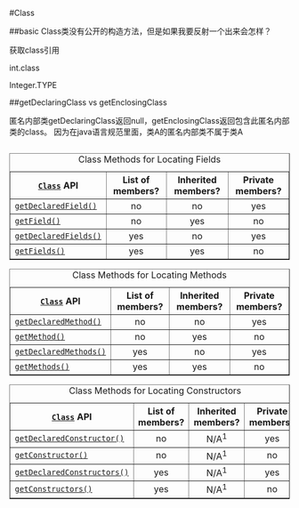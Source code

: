 #Class

##basic
Class类没有公开的构造方法，但是如果我要反射一个出来会怎样？

获取class引用

int.class

Integer.TYPE

##getDeclaringClass vs getEnclosingClass

匿名内部类getDeclaringClass返回null，getEnclosingClass返回包含此匿名内部类的class。
因为在java语言规范里面，类A的匿名内部类不属于类A


##

<table border="1" summary="Class Methods for Locating Fields">
    <caption>Class Methods for Locating Fields</caption>
    <tbody><tr>
    <th id="h1">
    <a class="APILink" target="_blank" href="http://docs.oracle.com/javase/8/docs/api/java/lang/Class.html"><code>Class</code></a> API</th>
    <th id="h2">List of members?</th>
    <th id="h3">Inherited members?</th>
    <th id="h4">Private members? <!-- Field =====================--></th>
    </tr>
    <tr>
    <td headers="h1">
    <a class="APILink" target="_blank" href="http://docs.oracle.com/javase/8/docs/api/java/lang/Class.html#getDeclaredField-java.lang.String-"><code>getDeclaredField()</code></a></td>
    <td headers="h2" align="center">no</td>
    <td headers="h3" align="center">no</td>
    <td headers="h4" align="center">yes</td>
    </tr>
    <tr>
    <td headers="h1">
    <a class="APILink" target="_blank" href="http://docs.oracle.com/javase/8/docs/api/java/lang/Class.html#getField-java.lang.String-"><code>getField()</code></a></td>
    <td headers="h2" align="center">no</td>
    <td headers="h3" align="center">yes</td>
    <td headers="h4" align="center">no</td>
    </tr>
    <tr>
    <td headers="h1">
    <a class="APILink" target="_blank" href="http://docs.oracle.com/javase/8/docs/api/java/lang/Class.html#getDeclaredFields--"><code>getDeclaredFields()</code></a></td>
    <td headers="h2" align="center">yes</td>
    <td headers="h3" align="center">no</td>
    <td headers="h4" align="center">yes</td>
    </tr>
    <tr>
    <td headers="h1">
    <a class="APILink" target="_blank" href="http://docs.oracle.com/javase/8/docs/api/java/lang/Class.html#getFields--"><code>getFields()</code></a></td>
    <td headers="h2" align="center">yes</td>
    <td headers="h3" align="center">yes</td>
    <td headers="h4" align="center">no</td>
    </tr>
    </tbody>
</table>


<table border="1" summary="Class Methods for Locating Methods">
<caption>Class Methods for Locating Methods</caption>
<tbody><tr>
<th id="h101">
<a class="APILink" target="_blank" href="http://docs.oracle.com/javase/8/docs/api/java/lang/Class.html"><code>Class</code></a> API</th>
<th id="h102">List of members?</th>
<th id="h103">Inherited members?</th>
<th id="h104">Private members?</th>
</tr>
<tr>
<td headers="h101">
<a class="APILink" target="_blank" href="http://docs.oracle.com/javase/8/docs/api/java/lang/Class.html#getDeclaredMethod-java.lang.String-java.lang.Class...-"><code>getDeclaredMethod()</code></a></td>
<td headers="h102" align="center">no</td>
<td headers="h103" align="center">no</td>
<td headers="h104" align="center">yes</td>
</tr>
<tr>
<td headers="h101">
<a class="APILink" target="_blank" href="http://docs.oracle.com/javase/8/docs/api/java/lang/Class.html#getMethod-java.lang.String-java.lang.Class...-"><code>getMethod()</code></a></td>
<td headers="h102" align="center">no</td>
<td headers="h103" align="center">yes</td>
<td headers="h104" align="center">no</td>
</tr>
<tr>
<td headers="h101">
<a class="APILink" target="_blank" href="http://docs.oracle.com/javase/8/docs/api/java/lang/Class.html#getDeclaredMethods--"><code>getDeclaredMethods()</code></a></td>
<td headers="h102" align="center">yes</td>
<td headers="h103" align="center">no</td>
<td headers="h104" align="center">yes</td>
</tr>
<tr>
<td headers="h101">
<a class="APILink" target="_blank" href="http://docs.oracle.com/javase/8/docs/api/java/lang/Class.html#getMethods--"><code>getMethods()</code></a></td>
<td headers="h102" align="center">yes</td>
<td headers="h103" align="center">yes</td>
<td headers="h104" align="center">no</td>
</tr>
</tbody></table>

<table border="1" summary="Class Methods for Locating Constructors">
<caption>Class Methods for Locating Constructors</caption>
<tbody><tr>
<th id="h201">
<a class="APILink" target="_blank" href="http://docs.oracle.com/javase/8/docs/api/java/lang/Class.html"><code>Class</code></a> API</th>
<th id="h202">List of members?</th>
<th id="h203">Inherited members?</th>
<th id="h204">Private members?</th>
</tr>
<tr>
<td headers="h201">
<a class="APILink" target="_blank" href="http://docs.oracle.com/javase/8/docs/api/java/lang/Class.html#getDeclaredConstructor-java.lang.Class...-"><code>getDeclaredConstructor()</code></a></td>
<td headers="h202" align="center">no</td>
<td headers="h203" align="center">N/A<sup>1</sup></td>
<td headers="h204" align="center">yes</td>
</tr>
<tr>
<td headers="h201">
<a class="APILink" target="_blank" href="http://docs.oracle.com/javase/8/docs/api/java/lang/Class.html#getConstructor-java.lang.Class...-"><code>getConstructor()</code></a></td>
<td headers="h202" align="center">no</td>
<td headers="h203" align="center">N/A<sup>1</sup></td>
<td headers="h204" align="center">no</td>
</tr>
<tr>
<td headers="h201">
<a class="APILink" target="_blank" href="http://docs.oracle.com/javase/8/docs/api/java/lang/Class.html#getDeclaredConstructors--"><code>getDeclaredConstructors()</code></a></td>
<td headers="h202" align="center">yes</td>
<td headers="h203" align="center">N/A<sup>1</sup></td>
<td headers="h204" align="center">yes</td>
</tr>
<tr>
<td headers="h201">
<a class="APILink" target="_blank" href="http://docs.oracle.com/javase/8/docs/api/java/lang/Class.html#getConstructors--"><code>getConstructors()</code></a></td>
<td headers="h202" align="center">yes</td>
<td headers="h203" align="center">N/A<sup>1</sup></td>
<td headers="h204" align="center">no</td>
</tr>
</tbody></table>




